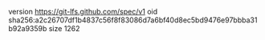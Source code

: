 version https://git-lfs.github.com/spec/v1
oid sha256:a2c26707df1b4837c56f8f83086d7a6bf40d8ec5bd9476e97bbba31b92a9359b
size 1262
